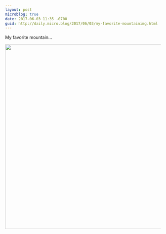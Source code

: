 ```yaml
---
layout: post
microblog: true
date: 2017-06-03 11:35 -0700
guid: http://daily.micro.blog/2017/06/03/my-favorite-mountainimg.html
---
```

My favorite mountain...

<img src="http://daily.micro.blog/uploads/2017/511db3cd26.jpg" width="600" height="600" style="height: auto" />
